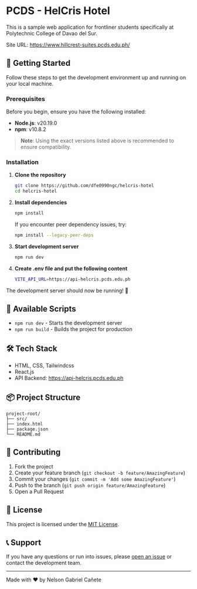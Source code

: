 # PCDS - HelCris Hotel

This is a sample web application for frontliner students specifically at Polytechnic College of Davao del Sur.

Site URL: https://www.hillcrest-suites.pcds.edu.ph/

## 🚀 Getting Started

Follow these steps to get the development environment up and running on your local machine.

### Prerequisites

Before you begin, ensure you have the following installed:

- **Node.js**: v20.19.0
- **npm**: v10.8.2

> **Note**: Using the exact versions listed above is recommended to ensure compatibility.

### Installation

1. **Clone the repository**
   ```bash
   git clone https://github.com/dfe0990ngc/helcris-hotel
   cd helcris-hotel
   ```

2. **Install dependencies**
   ```bash
   npm install
   ```
   
   If you encounter peer dependency issues, try:
   ```bash
   npm install --legacy-peer-deps
   ```

3. **Start development server**
   ```bash
   npm run dev
   ```
4. **Create .env file and put the following content**
   ```bash
   VITE_API_URL=https://api-helcris.pcds.edu.ph
   ```

The development server should now be running! 🎉

## 📝 Available Scripts

- `npm run dev` - Starts the development server
- `npm run build` - Builds the project for production

## 🛠️ Tech Stack

- HTML, CSS, Tailwindcss
- React.js
- API Backend: https://api-helcris.pcds.edu.ph

## 📦 Project Structure

```
project-root/
├── src/
├── index.html
├── package.json
└── README.md
```

## 🤝 Contributing

1. Fork the project
2. Create your feature branch (`git checkout -b feature/AmazingFeature`)
3. Commit your changes (`git commit -m 'Add some AmazingFeature'`)
4. Push to the branch (`git push origin feature/AmazingFeature`)
5. Open a Pull Request

## 📄 License

This project is licensed under the [MIT License](LICENSE).

## 📞 Support

If you have any questions or run into issues, please [open an issue](issues) or contact the development team.

---

Made with ❤️ by Nelson Gabriel Cañete